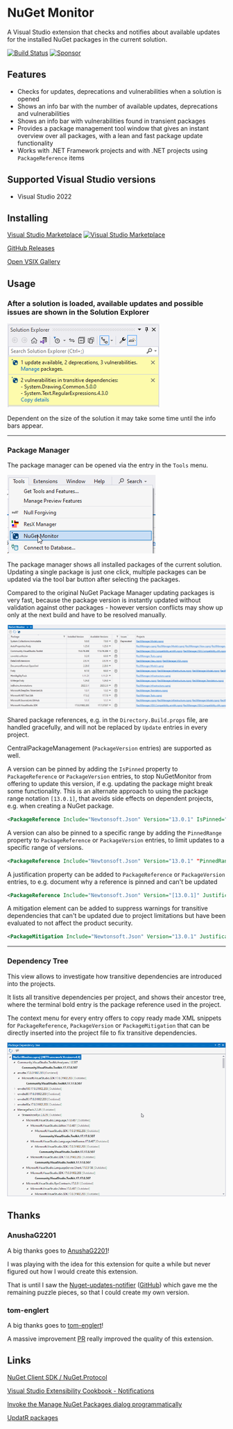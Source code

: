 # NuGet Monitor

A Visual Studio extension that checks and notifies about available updates
for the installed NuGet packages in the current solution.

[![Build Status](https://github.com/sboulema/NuGetMonitor/actions/workflows/workflow.yml/badge.svg)](https://github.com/sboulema/NuGetMonitor/actions/workflows/workflow.yml)
[![Sponsor](https://img.shields.io/badge/-Sponsor-fafbfc?logo=GitHub%20Sponsors)](https://github.com/sponsors/sboulema)

## Features

- Checks for updates, deprecations and vulnerabilities when a solution is opened
- Shows an info bar with the number of available updates, deprecations and vulnerabilities
- Shows an info bar with vulnerabilities found in transient packages
- Provides a package management tool window that gives an instant overview over all packages, with a lean and fast package update functionality
- Works with .NET Framework projects and with .NET projects using `PackageReference` items

## Supported Visual Studio versions

- Visual Studio 2022

## Installing

[Visual Studio Marketplace](https://marketplace.visualstudio.com/items?itemName=SamirBoulema.NuGetMonitor) [![Visual Studio Marketplace](https://img.shields.io/vscode-marketplace/v/SamirBoulema.NuGetMonitor.svg?style=flat)](https://marketplace.visualstudio.com/items?itemName=SamirBoulema.NuGetMonitor)

[GitHub Releases](https://github.com/sboulema/NuGetMonitor/releases)

[Open VSIX Gallery](https://www.vsixgallery.com/extension/NuGetMonitor.2a6fbffe-f3fd-4bf8-98cc-5ae2c833a1c7)

## Usage

### After a solution is loaded, available updates and possible issues are shown in the Solution Explorer

![InfoBar](art/Screenshot2.png)

Dependent on the size of the solution it may take some time until the info bars appear. 

---
### Package Manager

The package manager can be opened via the entry in the `Tools` menu.

![MenuEntry](art/MenuEntry.png)

The package manager shows all installed packages of the current solution. Updating a single package is just one click, multiple packages can be updated via the tool bar button after selecting the packages.

Compared to the original NuGet Package Manager updating packages is very fast, because the package version is instantly updated without validation against other packages - however version conflicts may show up only at the next build and have to be resolved manually.

![ToolWindow](art/ToolWindow.png)

Shared package references, e.g. in the `Directory.Build.props` file, are handled gracefully, and will not be replaced by `Update` entries in every project.

CentralPackageManagement (`PackageVersion` entries) are supported as well.

A version can be pinned by adding the `IsPinned` property to `PackageReference` or `PackageVersion` entries, to stop NuGetMonitor
from offering to update this version, if e.g. updating the package might break some functionality.
This is an alternate approach to using the package range notation `[13.0.1]`, that avoids side effects on dependent projects, e.g. when creating a NuGet package.
```xml
<PackageReference Include="Newtonsoft.Json" Version="13.0.1" IsPinned="true" />
```

A version can also be pinned to a specific range by adding the `PinnedRange` property to `PackageReference` or `PackageVersion` entries, to limit updates to a specific range of versions.
```xml
<PackageReference Include="Newtonsoft.Json" Version="13.0.1" "PinnedRange="[13.*, 14.0)" />
```

A justification property can be added to `PackageReference` or `PackageVersion` entries, to e.g. document why a reference is pinned and can't be updated
```xml
<PackageReference Include="Newtonsoft.Json" Version="[13.0.1]" Justification="Can't update due to Visual Studio extension limitations">
```

A mitigation element can be added to suppress warnings for transitive dependencies that can't be updated due to project limitations
but have been evaluated to not affect the product security.
```xml
<PackageMitigation Include="Newtonsoft.Json" Version="13.0.1" Justification="Can't update due to Visual Studio extension limitations">
```
---
### Dependency Tree

This view allows to investigate how transitive dependencies are introduced into the projects.

It lists all transitive dependencies per project, and shows their ancestor tree, where the terminal bold entry is the package reference used in the project.

The context menu for every entry offers to copy ready made XML snippets for `PackageReference`, `PackageVersion` or `PackageMitigation` that can be directly inserted into the project file to fix transitive dependencies.

![DependencyTree](art/DependencyTree.png)

## Thanks

### AnushaG2201

A big thanks goes to [AnushaG2201](https://github.com/AnushaG2201)!

I was playing with the idea for this extension for quite a while but never figured out how I would create this extension.

That is until I saw the [Nuget-updates-notifier](https://marketplace.visualstudio.com/items?itemName=Anusha.NugetPackageUpdateNotifier) ([GitHub](https://github.com/AnushaG2201/Nuget-updates-notifier)) which gave me the remaining puzzle pieces, so that I could create my own version.

### tom-englert

A big thanks goes to [tom-englert](https://github.com/tom-englert)!

A massive improvement [PR](https://github.com/sboulema/NuGetMonitor/pull/4) really improved the quality of this extension.

## Links

[NuGet Client SDK / NuGet.Protocol](https://learn.microsoft.com/en-us/nuget/reference/nuget-client-sdk)

[Visual Studio Extensibility Cookbook - Notifications](https://www.vsixcookbook.com/recipes/notifications.html)

[Invoke the Manage NuGet Packages dialog programmatically](https://devblogs.microsoft.com/nuget/invoke-manage-nuget-packages-dialog-programmatically/)

[UpdatR packages](https://github.com/OskarKlintrot/UpdatR)